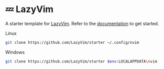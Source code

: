 # 💤 LazyVim

A starter template for [LazyVim](https://github.com/LazyVim/LazyVim).
Refer to the [documentation](https://lazyvim.github.io/installation) to get started.

Linux
```bash
git clone https://github.com/LazyVim/starter ~/.config/nvim
```
Windows
```bash
git clone https://github.com/LazyVim/starter $env:LOCALAPPDATA\nvim
```
